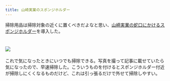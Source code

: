 ```yaml
---
title: 山崎実業のスポンジホルダー
---
```

掃除用品は掃除対象の近くに置くべきだよなと思い、[山崎実業の蛇口にかけるスポンジホルダー](https://www.amazon.co.jp/dp/B07MM4GC6P)を導入した。

![](https://lh4.googleusercontent.com/Dvm1QDXEayGi4t4nxxbhjJXxyTGxhY2_LShmhs2nZ60IHetCo2sIWwDhADYvEP5EMhSkYP5mmDe-gFXLVct1qK6MFHu7rB2y8k4wKxEJrEdu7FlUWVwp5Lp2liLEbACKCYUDt3WKYqpdn_s74TLyGfAWd_9fct54ro6EpAYWZmaUkb5-Hrr4yWXQ)
===============================================================================================================================================================================================================================

これで気になったときにいつでも掃除できる。写真を撮って記事に載せていたら気になったので、早速掃除した。こういうものを付けるとスポンジホルダー付近が掃除しにくくなるものだけど、これは引っ張るだけで外せて掃除しやすい。
